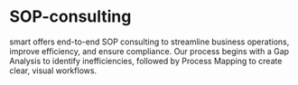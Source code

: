 # SOP-consulting
smart offers end-to-end SOP consulting to streamline business operations, improve efficiency, and ensure compliance. Our process begins with a Gap Analysis to identify inefficiencies, followed by Process Mapping to create clear, visual workflows.
